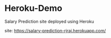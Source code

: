 # Heroku-Demo
Salary Prediction site deployed  using Heroku


site: https://salary-prediction-rjraj.herokuapp.com/
